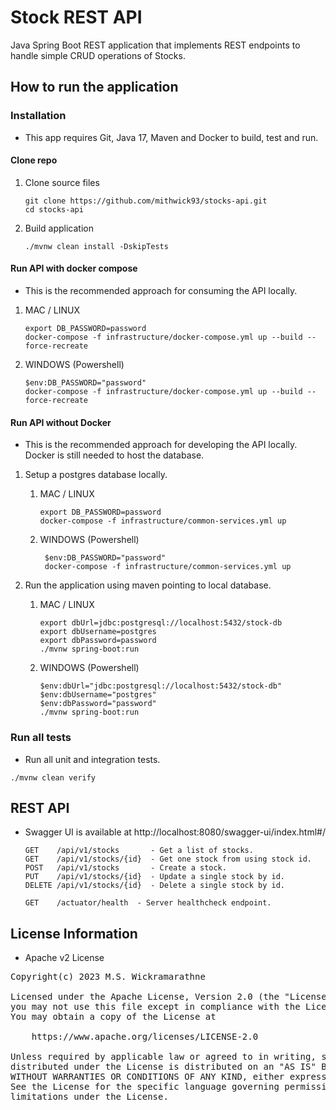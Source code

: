 # Stock REST API

Java Spring Boot REST application that implements REST endpoints to handle simple CRUD operations of Stocks.

## How to run the application

### Installation

* This app requires Git, Java 17, Maven and Docker to build, test and run.

#### Clone repo

1. Clone source files
    ```
    git clone https://github.com/mithwick93/stocks-api.git
    cd stocks-api
    ```

2. Build application
    ```
    ./mvnw clean install -DskipTests
    ```

#### Run API with docker compose

* This is the recommended approach for consuming the API locally.

1. MAC / LINUX
    ```
    export DB_PASSWORD=password 
    docker-compose -f infrastructure/docker-compose.yml up --build --force-recreate
    ```
2. WINDOWS (Powershell)
   ```
   $env:DB_PASSWORD="password"
   docker-compose -f infrastructure/docker-compose.yml up --build --force-recreate
   ```

#### Run API without Docker

* This is the recommended approach for developing the API locally. Docker is still needed to host the database.

1. Setup a postgres database locally.
    1. MAC / LINUX
        ```
        export DB_PASSWORD=password 
        docker-compose -f infrastructure/common-services.yml up
        ```

    2. WINDOWS (Powershell)
       ```
        $env:DB_PASSWORD="password"
        docker-compose -f infrastructure/common-services.yml up
       ```

2. Run the application using maven pointing to local database.
    1. MAC / LINUX
       ```
       export dbUrl=jdbc:postgresql://localhost:5432/stock-db 
       export dbUsername=postgres 
       export dbPassword=password 
       ./mvnw spring-boot:run
       ```

    2. WINDOWS (Powershell)
       ```
       $env:dbUrl="jdbc:postgresql://localhost:5432/stock-db"
       $env:dbUsername="postgres"
       $env:dbPassword="password"
       ./mvnw spring-boot:run
       ```

### Run all tests

* Run all unit and integration tests.

```
./mvnw clean verify
```

## REST API

* Swagger UI is available at http://localhost:8080/swagger-ui/index.html#/

    ```
    GET    /api/v1/stocks       - Get a list of stocks.
    GET    /api/v1/stocks/{id}  - Get one stock from using stock id.
    POST   /api/v1/stocks       - Create a stock.
    PUT    /api/v1/stocks/{id}  - Update a single stock by id.
    DELETE /api/v1/stocks/{id}  - Delete a single stock by id.
    
    GET    /actuator/health  - Server healthcheck endpoint.
    ```

## License Information

- Apache v2 License

<pre>
Copyright(c) 2023 M.S. Wickramarathne

Licensed under the Apache License, Version 2.0 (the "License");
you may not use this file except in compliance with the License.
You may obtain a copy of the License at

    https://www.apache.org/licenses/LICENSE-2.0

Unless required by applicable law or agreed to in writing, software
distributed under the License is distributed on an "AS IS" BASIS,
WITHOUT WARRANTIES OR CONDITIONS OF ANY KIND, either express or implied.
See the License for the specific language governing permissions and
limitations under the License.
</pre>